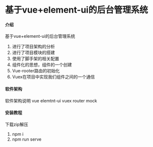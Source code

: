 # 基于vue+element-ui的后台管理系统

#### 介绍
基于vue+element-ui的后台管理系统
1.	进行了项目架构的分析
2.	进行了项目模块的搭建
3.	使用了脚手架的相关配置
4.	组件化的思想，组件的一个创建
5.	Vue-rooter路由的初始化
6.	Vuex在项目中实现我们组件之间的一个通信

#### 软件架构
软件架构说明
vue elemtnt-ui vuex router mock

#### 安装教程
下载zip解压
1.  npm i
2.  npm run serve


